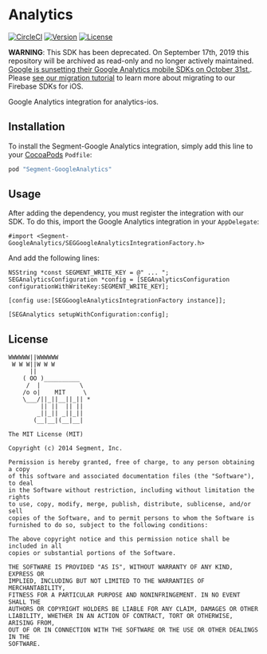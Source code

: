 # Analytics

[![CircleCI](https://circleci.com/gh/segment-integrations/analytics-ios-integration-google-analytics.svg?style=svg)](https://circleci.com/gh/segment-integrations/analytics-ios-integration-google-analytics)
[![Version](https://img.shields.io/cocoapods/v/Segment-google-analytics.svg?style=flat)](http://cocoapods.org/pods/Segment-googleanalytics)
[![License](https://img.shields.io/cocoapods/l/Segment-google-analytics.svg?style=flat)](http://cocoapods.org/pods/Segment-googleanalytics)

**WARNING**: This SDK has been deprecated. On September 17th, 2019 this repository will be archived as read-only and no longer actively maintained. [Google is sunsetting their Google Analytics mobile SDKs on October 31st.](https://support.google.com/firebase/answer/9167112?hl=en). Please [see our migration tutorial](https://segment.com/docs/destinations/google-analytics/#migrating-deprecated-google-analytics-mobile-sdks-to-firebase) to learn more about migrating to our Firebase SDKs for iOS. 

Google Analytics integration for analytics-ios.

## Installation

To install the Segment-Google Analytics integration, simply add this line to your [CocoaPods](http://cocoapods.org) `Podfile`:

```ruby
pod "Segment-GoogleAnalytics"
```

## Usage

After adding the dependency, you must register the integration with our SDK.  To do this, import the Google Analytics integration in your `AppDelegate`:

```
#import <Segment-GoogleAnalytics/SEGGoogleAnalyticsIntegrationFactory.h>
```

And add the following lines:

```
NSString *const SEGMENT_WRITE_KEY = @" ... ";
SEGAnalyticsConfiguration *config = [SEGAnalyticsConfiguration configurationWithWriteKey:SEGMENT_WRITE_KEY];

[config use:[SEGGoogleAnalyticsIntegrationFactory instance]];

[SEGAnalytics setupWithConfiguration:config];

```


## License

```
WWWWWW||WWWWWW
 W W W||W W W
      ||
    ( OO )__________
     /  |           \
    /o o|    MIT     \
    \___/||_||__||_|| *
         || ||  || ||
        _||_|| _||_||
       (__|__|(__|__|

The MIT License (MIT)

Copyright (c) 2014 Segment, Inc.

Permission is hereby granted, free of charge, to any person obtaining a copy
of this software and associated documentation files (the "Software"), to deal
in the Software without restriction, including without limitation the rights
to use, copy, modify, merge, publish, distribute, sublicense, and/or sell
copies of the Software, and to permit persons to whom the Software is
furnished to do so, subject to the following conditions:

The above copyright notice and this permission notice shall be included in all
copies or substantial portions of the Software.

THE SOFTWARE IS PROVIDED "AS IS", WITHOUT WARRANTY OF ANY KIND, EXPRESS OR
IMPLIED, INCLUDING BUT NOT LIMITED TO THE WARRANTIES OF MERCHANTABILITY,
FITNESS FOR A PARTICULAR PURPOSE AND NONINFRINGEMENT. IN NO EVENT SHALL THE
AUTHORS OR COPYRIGHT HOLDERS BE LIABLE FOR ANY CLAIM, DAMAGES OR OTHER
LIABILITY, WHETHER IN AN ACTION OF CONTRACT, TORT OR OTHERWISE, ARISING FROM,
OUT OF OR IN CONNECTION WITH THE SOFTWARE OR THE USE OR OTHER DEALINGS IN THE
SOFTWARE.
```
